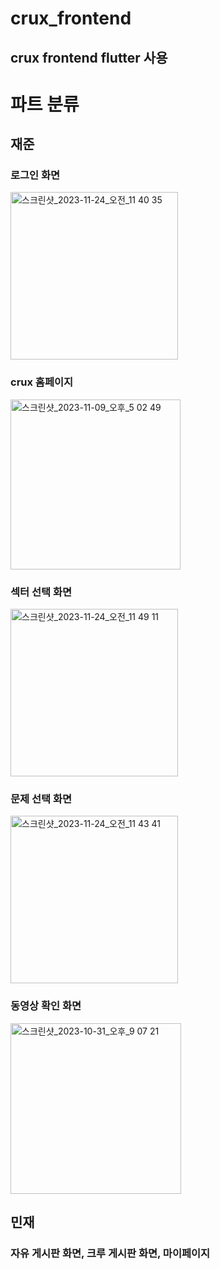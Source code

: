 # crux_frontend
## crux frontend flutter 사용
# 파트 분류
## 재준
### 로그인 화면
<img width="268" alt="스크린샷_2023-11-24_오전_11 40 35" src="https://github.com/jaejunlee11/crux_backend/assets/72538151/97835ff8-bd85-4422-be7e-ccd0b5073ed0">

### crux 홈페이지
<img width="272" alt="스크린샷_2023-11-09_오후_5 02 49" src="https://github.com/jaejunlee11/crux_backend/assets/72538151/bac6dd31-53d1-4f0d-a730-0244556d3278">

### 섹터 선택 화면
<img width="268" alt="스크린샷_2023-11-24_오전_11 49 11" src="https://github.com/jaejunlee11/crux_backend/assets/72538151/b772581f-02e5-46eb-b2a4-a8dffa661f1f">

### 문제 선택 화면
<img width="268" alt="스크린샷_2023-11-24_오전_11 43 41" src="https://github.com/jaejunlee11/crux_backend/assets/72538151/47cb4989-5ebc-41cf-bea9-54d45fe79117">

### 동영상 확인 화면
<img width="273" alt="스크린샷_2023-10-31_오후_9 07 21" src="https://github.com/jaejunlee11/crux_backend/assets/72538151/2fcf82b8-6d94-49b9-95ce-e817195a616a">

## 민재
### 자유 게시판 화면, 크루 게시판 화면, 마이페이지
